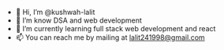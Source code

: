 - 👋 Hi, I’m @kushwah-lalit
- 👀 I’m know DSA and web development
- 🌱 I’m currently learning full stack web development and react
- 📫 You can reach me by mailing at lalit241998@gmail.com

<!---
kushwah-lalit/kushwah-lalit is a ✨ special ✨ repository because its `README.md` (this file) appears on your GitHub profile.
You can click the Preview link to take a look at your changes.
--->
